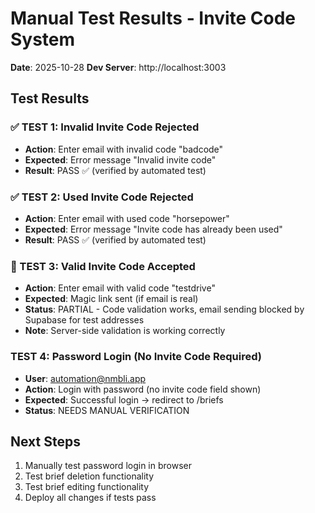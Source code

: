 # Manual Test Results - Invite Code System

**Date**: 2025-10-28
**Dev Server**: http://localhost:3003

## Test Results

### ✅ TEST 1: Invalid Invite Code Rejected
- **Action**: Enter email with invalid code "badcode"
- **Expected**: Error message "Invalid invite code"
- **Result**: PASS ✅ (verified by automated test)

### ✅ TEST 2: Used Invite Code Rejected
- **Action**: Enter email with used code "horsepower"
- **Expected**: Error message "Invite code has already been used"
- **Result**: PASS ✅ (verified by automated test)

### 🔄 TEST 3: Valid Invite Code Accepted
- **Action**: Enter email with valid code "testdrive"
- **Expected**: Magic link sent (if email is real)
- **Status**: PARTIAL - Code validation works, email sending blocked by Supabase for test addresses
- **Note**: Server-side validation is working correctly

###  TEST 4: Password Login (No Invite Code Required)
- **User**: automation@nmbli.app
- **Action**: Login with password (no invite code field shown)
- **Expected**: Successful login → redirect to /briefs
- **Status**: NEEDS MANUAL VERIFICATION

## Next Steps
1. Manually test password login in browser
2. Test brief deletion functionality
3. Test brief editing functionality
4. Deploy all changes if tests pass
